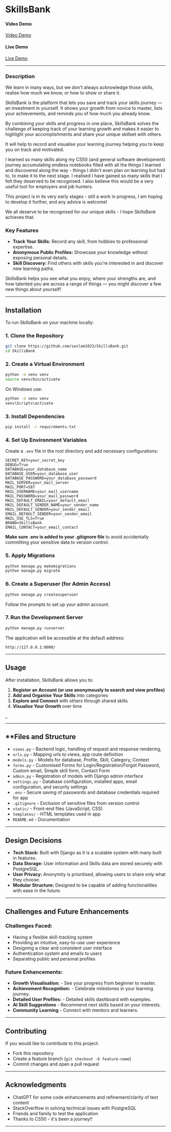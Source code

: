 # **SkillsBank**

#### **Video Demo**
[Video Demo](https://skillsbank.slammin-design.co.uk/demo/)

#### **Live Demo**
[Live Demo](https://skillsbank.slammin-design.co.uk/)

---

### **Description**  
We learn in many ways, but we don't always acknowledge those skills, realise how much we know, or how to show or share it.

SkillsBank is the platform that lets you save and track your skills journey — an investment in yourself. It shows your growth from novice to master, lists your achievements, and reminds you of how much you already know.

By combining your skills and progress in one place, SkillsBank solves the challenge of keeping track of your learning growth and makes it easier to highlight your accomplishments and share your unique skillset with others.

It will help to record and visualise your learning journey helping you to keep you on track and motivated.

I learned so many skills along my CS50 (and general software development) journey accumulating endless notebooks filled with all the things I learned and discovered along the way - things I didn't even plan on learning but had to, to make it to the next stage. I realised I have gained so many skills that I felt they deserved to be recognised. I also believe this would be a very useful tool for employers and job hunters.

This project is in its very early stages - still a work in progress, I am hoping to develop it further, and any advice is welcome!

We all deserve to be recognised for our unique skills - I hope SkillsBank achieves that.

### **Key Features**  
- **Track Your Skills:** Record any skill, from hobbies to professional expertise.
- **Anonymous Public Profiles:** Showcase your knowledge without exposing personal details.
- **Skill Discovery:** Find others with skills you're interested in and discover new learning paths.

SkillsBank helps you see what you enjoy, where your strengths are, and how talented you are across a range of things — you might discover a few new things about yourself! 

---

## **Installation**
To run SkillsBank on your machine locally:

### **1. Clone the Repository**
```bash
git clone https://github.com/saslam1023/SkillsBank.git
cd SkillsBank
```

### **2. Create a Virtual Environment**

```bash
python -m venv venv
source venv/bin/activate 
```

On Windows use:
```bash
python -m venv venv
venv\Scripts\activate
```

### **3. Install Dependencies**

```bash
pip install -r requirements.txt
```

### **4. Set Up Environment Variables**

Create a `.env` file in the root directory and add necessary configurations:

```
SECRET_KEY=your_secret_key
DEBUG=True
DATABASE=your_database_name
DATABASE_USER=your_database_user
DATABASE_PASSWORD=your_database_password
MAIL_SERVER=your_mail_server
MAIL_PORT=587
MAIL_USERNAME=your_mail_username
MAIL_PASSWORD=your_mail_password
MAIL_DEFAULT_EMAIL=your_default_email
MAIL_DEFAULT_SENDER_NAME=your_sender_name
MAIL_DEFAULT_SENDER=your_sender_email
EMAIL_DEFAULT_SENDER=your_sender_email
MAIL_USE_TLS=True
BRAND=SkillsBank
EMAIL_CONTACT=your_email_contact

```
**Make sure .env is added to your .gitignore file** to avoid accidentally committing your sensitive data to version control.

### **5. Apply Migrations**

```bash
python manage.py makemigrations
python manage.py migrate
```

### **6. Create a Superuser (for Admin Access)**

```bash
python manage.py createsuperuser
```

Follow the prompts to set up your admin account.

### **7. Run the Development Server**

```bash
python manage.py runserver
```

The application will be accessible at the default address:

```
http://127.0.0.1:8000/
```

---

## **Usage**
After installation, SkillsBank allows you to:

1. **Register an Account (or use anonymously to search and view profiles)**
2. **Add and Organise Your Skills** into categories
3. **Explore and Connect** with others through shared skills
5. **Visualise Your Growth** over time

_

---

## **Files and Structure
- `views.py` - Backend logic, handling of request and response rendering, 
- `urls.py` - Mapping urls to views, app route definition
- `models.py` - Models for database, Profile, Skill, Category, Context
- `forms.py` - Customised Forms for Login/Registration/Forgot Password, Custom email, Simple skill form, Contact Form
- `admin.py` - Registration of models with Django admin interface
- `settings.py` - Database configuration, installed apps, email configuration, and security settings
- `.env` - Secure saving of passwords and database credentials required for app
- `.gitignore` - Exclusion of sensitive files from version control
- `static/` - Front-end files (JavaScript, CSS)
- `templates/` - HTML templates used in app
- `README.md` - Documentation

---

## **Design Decisions**
- **Tech Stack:** Built with Django as it is a scalable system with many built in features.
- **Data Storage:** User information and Skills data are stored securely with PostgreSQL.
- **User Privacy:** Anonymity is prioritised, allowing users to share only what they choose.  
- **Modular Structure:** Designed to be capable of adding functionalities with ease in the future.

---

## **Challenges and Future Enhancements**
### **Challenges Faced:**
- Having a flexible skill-tracking system
- Providing an intuitive, easy-to-use user experience
- Designing a clear and consistent user interface
- Authentication system and emails to users
- Separating public and personal profiles

### **Future Enhancements:**
- **Growth Visualisation:** - See your progress from beginner to master.
- **Achievement Recognition:** - Celebrate milestones in your learning journey. 
- **Detailed User Profiles:** - Detailed skills dashboard with examples.
- **AI Skill Suggestions** - Recommend next skills based on your interests.
- **Community Learning** - Connect with mentors and learners.

---

## **Contributing**  
If you would like to contribute to this project:  
- Fork this repository  
- Create a feature branch (`git checkout -b feature-name`)  
- Commit changes and open a pull request  

---

## **Acknowledgments**  
- ChatGPT for some code enhancements and refinement/clarity of text content
- StackOverflow in solving technical issues with PostgreSQL
- Friends and family to test the application
- Thanks to CS50 - it's been a journey!!

---
